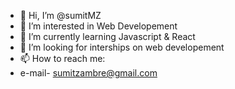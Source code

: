 - 👋 Hi, I’m @sumitMZ
- 👀 I’m interested in Web Developement 
- 🌱 I’m currently learning Javascript & React 
- 💞️ I’m looking for interships on web developement
- 📫 How to reach me:
- e-mail- sumitzambre@gmail.com

<!---
sumitMZ/sumitMZ is a ✨ special ✨ repository because its `README.md` (this file) appears on your GitHub profile.
You can click the Preview link to take a look at your changes.
--->
